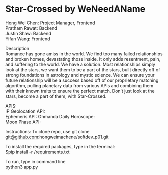 # Star-Crossed by WeNeedAName

Hong Wei Chen: Project Manager, Frontend   
Pratham Rawat: Backend    
Justin Shaw: Backend    
Yifan Wang: Frontend   

Description       
Romance has gone amiss in the world. We find too many failed relationships and broken homes, devastating those inside. It only adds resentment, pain, and suffering to the world. We have a solution. Most relationships simply look  at the stars, we want them to be a part of the stars, built directly off of strong foundations in astrology and mystic science. We can ensure your future relationship will be a success based off of our proprietary matching algorithm, pulling planetary data from various APIs and combining them with their known traits to ensure the perfect match. Don’t just look at the stars, become a part of them, with Star-Crossed. 
 
APIS:    
IP Geolocation API:    
Ephemeris API: 
Ohmanda Daily Horoscope:   
Moon Phase API:   

Instructions:
To clone repo, use 
git clone git@github.com:hongweimachene/softdev_p01.git  

To install the required packages, type in the terminal:      
$pip install -r <path to file>/requirements.txt     
 
To run, type in command line     
python3 app.py     
